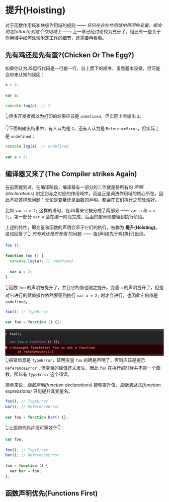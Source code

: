 # 提升(Hoisting)
对于函数作用域和块级作用域的规则 —— *任何在这些作用域中声明的变量，都会附定(attach)到这个作用域上* —— 上一章已经讨论较为充分了。但还有一些关于作用域中如何处理附定工作的细节，还需要再看看。

## 先有鸡还是先有蛋?(Chicken Or The Egg?)
如果你认为JS运行代码是一行接一行，自上而下的顺序，虽然基本没错，但可能会带来认知的误区：
```javascript
a = 2;

var a;

console.log(a); // 2
```
👆很多开发者都以为打印的结果应该是 `undefined`，但实际上会输出 `2`。

👇下面的输出结果中，有人认为是 `2`，还有人认为是 `ReferenceError`，但实际上是 `undefined`：
```javascript
console.log(a); // undefined

var a = 2;
```

## 编译器又来了(The Compiler strikes Again)
在前面提到过，在编译阶段，编译器有一部分的工作就是将所有的 *声明(declarations)* 附定到与之对应的作用域中，而这正是词法作用域的核心所在。因此不妨这样想问题：无论是变量还是函数的声明，都会在它们执行之前处理好。

比如 `var a = 2;` 这样的语句，在JS看来它被分成了两部分 —— `var a` 和 `a = 2;`。第一部分 `var a` 会在编一阶段完成，后面的部分则要留到执行阶段。

上述的特性，即变量和函数的声明会早于它们的执行，被称为 **提升(Hoisting)**。这也回答了👆 *先有鸡还是先有蛋* 的问题 —— 蛋(声明)先于鸡(执行)出现。

```javascript
foo ();

function foo () {
  console.log(a); // undefined

  var a = 2;
}
```
👆函数 `foo` 的声明被提升了，并且它的值也随之提升。变量 `a` 的声明提升了，但是对它进行的赋值操作依然要等到执行 `var a = 2;` 时才会进行，也因此它的值是 `undefined`。

```javascript
foo(); // TypeError

var foo = function () {};
```
![avatar](./assets/hoisting_function_expression.png)
👆报错信息是 `TypeError`，证明变量 `foo` 的确是声明了，否则应该是提示 `ReferenceError`；但变量的赋值还未发生，因此 `foo` 在执行的时候并不是一个函数，所以有 `TypeError` 这个错误。

简单来说，*函数声明(function declarations)* 能够提升值，*函数表达式(function expressions)* 只能提升其变量名。

```javascript
foo(); // TypeError
bar(); // ReferenceError

var foo = function bar() {};
```
👆上面的代码片段可等效于👇：
```javascript
var foo;

foo(); // TypeError
bar(); // ReferenceError

foo = function () {
  var bar = foo;
};
```

## 函数声明优先(Functions First)